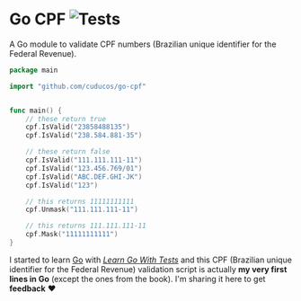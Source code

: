 # Go CPF ![Tests](https://github.com/cuducos/go-cpf/workflows/Tests/badge.svg)

A Go module to validate CPF numbers (Brazilian unique identifier for the Federal Revenue).

```go
package main

import "github.com/cuducos/go-cpf"


func main() {
	// these return true
	cpf.IsValid("23858488135")
	cpf.IsValid("238.584.881-35")

	// these return false
	cpf.IsValid("111.111.111-11")
	cpf.IsValid("123.456.769/01")
	cpf.IsValid("ABC.DEF.GHI-JK")
	cpf.IsValid("123")

	// this returns 11111111111
	cpf.Unmask("111.111.111-11")

	// this returns 111.111.111-11
	cpf.Mask("11111111111")
}
```

I started to learn [Go](https://golang.org/) with [_Learn Go With Tests_](https://quii.gitbook.io/learn-go-with-tests/) and this CPF (Brazilian unique identifier for the Federal Revenue) validation script is actually **my very first lines in Go** (except the ones from the book). I'm sharing it here to get **feedback** ❤️
